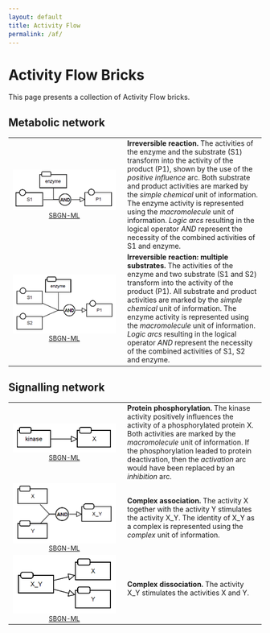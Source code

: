```yaml
---
layout: default
title: Activity Flow
permalink: /af/
---
```


# Activity Flow Bricks

This page presents a collection of Activity Flow bricks. 

## Metabolic network

<table>
    <tr>
    <td style="width:210px; text-align:center; font-size:90%;"><img src="../bricks/reaction/Reaction-AF01.01-IRR.png" width="205"/><br /><a href="/bricks/reaction/Reaction-AF01.01-IRR.sbgn">SBGN-ML</a> </td>
    <td style="vertical-align: middle; padding-left: 1em;"><strong>Irreversible reaction.</strong> The activities of the enzyme and the substrate (S1) transform into the activity of the product (P1), shown by the use of the <i>positive influence</i> arc. Both substrate and product activities are marked by the <i>simple chemical</i> unit of information. The enzyme activity is represented using the <i>macromolecule</i> unit of information. <i>Logic arcs</i> resulting in the logical operator <i>AND</i> represent the necessity of the combined activities of S1 and enzyme.</td>
    </tr>
    <tr>
    <td style="width:210px; text-align:center; font-size:90%;"><img src="../bricks/reaction/Reaction-AF02.01-IRR.png" width="205"/><br /><a href="/bricks/reaction/Reaction-AF02.01-IRR.sbgn">SBGN-ML</a> </td>
    <td style="vertical-align: middle; padding-left: 1em;"><strong>Irreversible reaction: multiple substrates.</strong>  The activities of the enzyme and two substrate (S1 and S2) transform into the activity of the product (P1). All substrate and product activities are marked by the <i>simple chemical</i> unit of information. The enzyme activity is represented using the <i>macromolecule</i> unit of information. <i>Logic arcs</i> resulting in the logical operator <i>AND</i> represent the necessity of the combined activities of S1, S2 and enzyme.</td>
    </tr>
</table>


## Signalling network

<table>
    <tr>
    <td style="width:210px; text-align:center; font-size:90%;"><img src="../bricks/proteinphosphorylation/ProteinPhosphorylation-AF01.01-hz.png" width="205"/><br /><a href="/bricks/proteinphosphorylation/ProteinPhosphorylation-AF01.01-hz.sbgn">SBGN-ML</a> </td>
    <td style="vertical-align: middle; padding-left: 1em;"><strong>Protein phosphorylation.</strong> The kinase activity positively influences the activity of a phosphorylated protein X. Both activities are marked by the <i>macromolecule</i> unit of information. If the phosphorylation leaded to protein deactivation, then the <i>activation</i> arc would have been replaced by an <i>inhibition</i> arc.</td>
    </tr>
	<tr>
    <td style="width:210px; text-align:center; font-size:90%;"><img src="../bricks/complexassociation/ComplexFormation-AF01.AA.png" width="205"/><br /><a href="/bricks/complexassociation/ComplexFormation-AF01.AA.sbgn">SBGN-ML</a> </td>
    <td style="vertical-align: middle; padding-left: 1em;"><strong>Complex association.</strong> The activity X together with the activity Y stimulates the activity X_Y. The identity of X_Y as a complex is represented using the <i>complex</i> unit of information. </td>
    </tr>
   	<tr>
    <td style="width:210px; text-align:center; font-size:90%;"><img src="../bricks/complexdissociation/ComplexDissociation-AF01.AA.png" width="205"/><br /><a href="/bricks/complexdissociation/ComplexDissociation-AF01.AA.sbgn">SBGN-ML</a> </td>
    <td style="vertical-align: middle; padding-left: 1em;"><strong>Complex dissociation.</strong> The activity X_Y stimulates the activities X and Y. </td>
    </tr>
</table>


